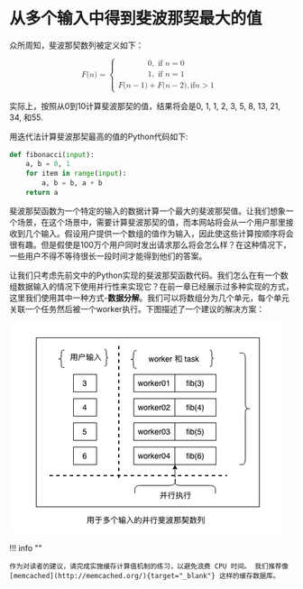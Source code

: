# 从多个输入中得到斐波那契最大的值

众所周知，斐波那契数列被定义如下：

<math xmlns="http://www.w3.org/1998/Math/MathML" display="block"><mi>F</mi><mo stretchy="false">(</mo><mi>n</mi><mo stretchy="false">)</mo><mo>=</mo><mrow data-mjx-texclass="INNER"><mo data-mjx-texclass="OPEN">{</mo><mtable columnspacing="1em" rowspacing="4pt"><mtr><mtd><mn>0</mn><mo>,</mo><mtext>&nbsp;if&nbsp;</mtext><mi>n</mi><mo>=</mo><mn>0</mn></mtd></mtr><mtr><mtd><mn>1</mn><mo>,</mo><mtext>&nbsp;if&nbsp;</mtext><mi>n</mi><mo>=</mo><mn>1</mn></mtd></mtr><mtr><mtd><mi>F</mi><mo stretchy="false">(</mo><mi>n</mi><mo>−</mo><mn>1</mn><mo stretchy="false">)</mo><mo>+</mo><mi>F</mi><mo stretchy="false">(</mo><mi>n</mi><mo>−</mo><mn>2</mn><mo stretchy="false">)</mo><mo>,</mo><mi>if</mi><mi>n</mi><mo>&gt;</mo><mn>1</mn></mtd></mtr></mtable><mo data-mjx-texclass="CLOSE" fence="true" stretchy="true" symmetric="true"></mo></mrow></math>

实际上，按照从0到10计算斐波那契的值，结果将会是0, 1, 1, 2, 3, 5, 8, 13, 21, 34, 和55.

用迭代法计算斐波那契最高的值的Python代码如下:

```python
def fibonacci(input):
    a, b = 0, 1
    for item in range(input):
        a, b = b, a + b
    return a
```

斐波那契函数为一个特定的输入的数据计算一个最大的斐波那契值。让我们想象一个场景，在这个场景中，需要计算斐波那契的值，而本网站将会从一个用户那里接收到几个输入。假设用户提供一个数组的值作为输入，因此使这些计算按顺序将会很有趣。但是假使是100万个用户同时发出请求那么将会怎么样？在这种情况下，一些用户不得不等待很长一段时间才能得到他们的答案。

让我们只考虑先前文中的Python实现的斐波那契函数代码。我们怎么在有一个数组数据输入的情况下使用并行性来实现它？在前一章已经展示过多种实现的方式，这里我们使用其中一种方式-**数据分解**。我们可以将数组分为几个单元，每个单元关联一个任务然后被一个worker执行。下图描述了一个建议的解决方案：

![1](../imgs/3-01.png)

!!! info ""

    作为对读者的建议，请完成实施缓存计算值机制的练习，以避免浪费 CPU 时间。 我们推荐像 [memcached](http://memcached.org/){target="_blank"} 这样的缓存数据库。
